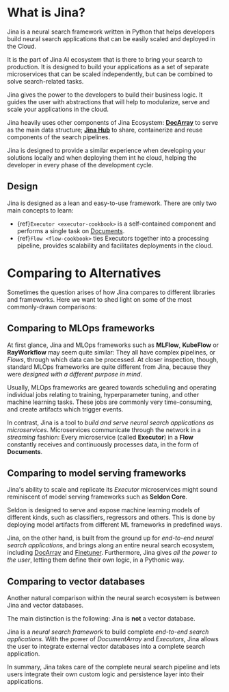 # What is Jina?

Jina is a neural search framework written in Python that helps developers build neural search applications that can be easily scaled and deployed in the Cloud.

It is the part of Jina AI ecosystem that is there to bring your search to production. It is designed to build your applications as a set 
of separate microservices that can be scaled independently, but can be combined to solve search-related tasks.

Jina gives the power to the developers to build their business logic. It guides the user with abstractions that will help to modularize, serve and scale your applications in the cloud.

Jina heavily uses other components of Jina Ecosystem: [**DocArray**](https://docarray.jina.ai/) to serve as the main data structure; [**Jina Hub**](https://hub.jina.ai/) to share, containerize and reuse 
components of the search pipelines.

Jina is designed to provide a similar experience when developing your solutions locally and when deploying them int he cloud, helping the developer 
in every phase of the development cycle.

## Design 

Jina is designed as a lean and easy-to-use framework. There are only two main concepts to learn:

- {ref}`Executor <executor-cookbook>` is a self-contained component and performs a single task on [Documents](https://docarray.jina.ai/).
- {ref}`Flow <flow-cookbook>` ties Executors together into a processing pipeline, provides scalability and facilitates deployments in the cloud.


# Comparing to Alternatives

Sometimes the question arises of how Jina compares to different libraries and frameworks. Here we want to shed light on some of the
most commonly-drawn comparisons:

## Comparing to MLOps frameworks

At first glance, Jina and MLOps frameworks such as **MLFlow**, **KubeFlow** or **RayWorkflow** may seem quite similar:
They all have complex pipelines, or *Flows*, through which data can be processed.
At closer inspection, though, standard MLOps frameworks are quite different from Jina, because they were *designed with
a different purpose in mind*.

Usually, MLOps frameworks are geared towards scheduling and operating individual jobs relating to training,
hyperparameter tuning, and other machine learning tasks.
These jobs are commonly very time-consuming, and create artifacts which trigger events.

In contrast, Jina is a tool to *build and serve neural search applications as microservices*.
Microservices communicate through the network in a *streaming* fashion: Every microservice (called **Executor**) in a
**Flow** constantly receives and continuously processes data, in the form of **Documents**.

## Comparing to model serving frameworks

Jina's ability to scale and replicate its *Executor* microservices might sound reminiscent of model serving frameworks
such as **Seldon Core**.

Seldon is designed to serve and expose machine learning models of different kinds, such as classifiers, regressors and others.
This is done by deploying model artifacts from different ML frameworks in predefined ways.

Jina, on the other hand, is built from the ground up for *end-to-end neural search applications*, and brings along an
entire neural search ecosystem, including [DocArray](https://docarray.jina.ai/) and [Finetuner](https://finetuner.jina.ai/).
Furthermore, Jina gives *all the power to the user*, letting them define their own logic, in a Pythonic way.

## Comparing to vector databases

Another natural comparison within the neural search ecosystem is between Jina and vector databases.

The main distinction is the following: Jina is **not** a vector database. 

Jina is a *neural search framework* to build complete *end-to-end search applications*.
With the power of *DocumentArray* and *Executors*, Jina allows the user to integrate external vector databases into a
complete search application.
 
In summary, Jina takes care of the complete neural search pipeline and lets users integrate their own custom logic
and persistence layer into their applications.
